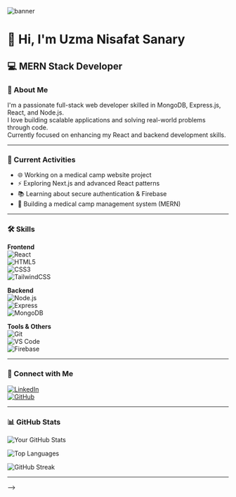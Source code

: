 <!-- Banner Image -->
<img src="https://i.postimg.cc/85YMh83q/Beige-Minimalist-Business-Linked-In-Article-Cover-Image-20250807-225206-0000.png" alt="banner" />

# 👋 Hi, I'm Uzma Nisafat Sanary

## 💻 MERN Stack Developer

### 🧕 About Me
I'm a passionate full-stack web developer skilled in MongoDB, Express.js, React, and Node.js.  
I love building scalable applications and solving real-world problems through code.  
Currently focused on enhancing my React and backend development skills.

---

### 🚀 Current Activities
- 🌐 Working on a medical camp website project
- ⚡ Exploring Next.js and advanced React patterns
- 📚 Learning about secure authentication & Firebase
- 💼 Building a medical camp management system (MERN)

---

### 🛠️ Skills

**Frontend**  
![React](https://img.shields.io/badge/-React-black?style=flat-square&logo=react)  
![HTML5](https://img.shields.io/badge/-HTML5-E34F26?style=flat-square&logo=html5&logoColor=white)  
![CSS3](https://img.shields.io/badge/-CSS3-1572B6?style=flat-square&logo=css3)  
![TailwindCSS](https://img.shields.io/badge/-Tailwind-38B2AC?style=flat-square&logo=tailwind-css)

**Backend**  
![Node.js](https://img.shields.io/badge/-Node.js-green?style=flat-square&logo=node.js)  
![Express](https://img.shields.io/badge/-Express-black?style=flat-square&logo=express)  
![MongoDB](https://img.shields.io/badge/-MongoDB-4DB33D?style=flat-square&logo=mongodb)

**Tools & Others**  
![Git](https://img.shields.io/badge/-Git-F05032?style=flat-square&logo=git)  
![VS Code](https://img.shields.io/badge/-VSCode-007ACC?style=flat-square&logo=visual-studio-code)  
![Firebase](https://img.shields.io/badge/-Firebase-FFCA28?style=flat-square&logo=firebase)

---

### 🔗 Connect with Me
[![LinkedIn](https://img.shields.io/badge/-LinkedIn-blue?style=flat-square&logo=linkedin)](www.linkedin.com/in/uzma-nisafat-sanary)  
[![GitHub](https://img.shields.io/badge/-GitHub-black?style=flat-square&logo=github)](https://github.com/sanary-62)

---

### 📊 GitHub Stats

![Your GitHub Stats](https://github-readme-stats.vercel.app/api?username=yourusername&show_icons=true&theme=tokyonight)

![Top Languages](https://github-readme-stats.vercel.app/api/top-langs/?username=yourusername&layout=compact&theme=tokyonight)

![GitHub Streak](https://github-readme-streak-stats.herokuapp.com/?user=yourusername&theme=tokyonight)

---


-->
